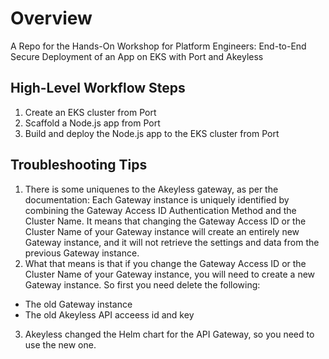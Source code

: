 # Overview
A Repo for the Hands-On Workshop for Platform Engineers: End-to-End Secure Deployment of an App on EKS with Port and Akeyless

## High-Level Workflow Steps
1. Create an EKS cluster from Port
2. Scaffold a Node.js app from Port
3. Build and deploy the Node.js app to the EKS cluster from Port


## Troubleshooting Tips

1. There is some uniquenes to the Akeyless gateway, as per the documentation: Each Gateway instance is uniquely identified by combining the Gateway Access ID Authentication Method and the Cluster Name. It means that changing the Gateway Access ID or the Cluster Name of your Gateway instance will create an entirely new Gateway instance, and it will not retrieve the settings and data from the previous Gateway instance.
2. What that means is that if you change the Gateway Access ID or the Cluster Name of your Gateway instance, you will need to create a new Gateway instance. So first you need delete the following:
  - The old Gateway instance
  - The old Akeyless API acceess id and key
3. Akeyless changed the Helm chart for the API Gateway, so you need to use the new one.
